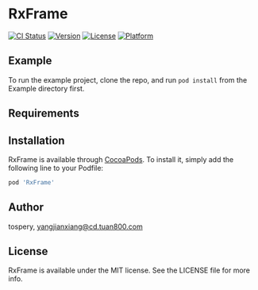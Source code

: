 # RxFrame

[![CI Status](https://img.shields.io/travis/tospery/RxFrame.svg?style=flat)](https://travis-ci.org/tospery/RxFrame)
[![Version](https://img.shields.io/cocoapods/v/RxFrame.svg?style=flat)](https://cocoapods.org/pods/RxFrame)
[![License](https://img.shields.io/cocoapods/l/RxFrame.svg?style=flat)](https://cocoapods.org/pods/RxFrame)
[![Platform](https://img.shields.io/cocoapods/p/RxFrame.svg?style=flat)](https://cocoapods.org/pods/RxFrame)

## Example

To run the example project, clone the repo, and run `pod install` from the Example directory first.

## Requirements

## Installation

RxFrame is available through [CocoaPods](https://cocoapods.org). To install
it, simply add the following line to your Podfile:

```ruby
pod 'RxFrame'
```

## Author

tospery, yangjianxiang@cd.tuan800.com

## License

RxFrame is available under the MIT license. See the LICENSE file for more info.
